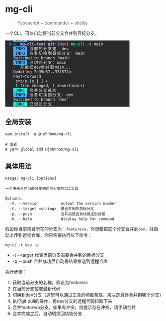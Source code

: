 # mg-cli

> Typescript + commander + shelljs

一个CLI，可以自动将当前分支合并到目标分支。


<img src="https://github.com/johnhom1024/tool-cli/raw/main/packages/mg-cli/assets/example1.jpg" width="400">

## 全局安装

```
npm install -g @johnhom/mg-cli

# 或者
# yarn global add @johnhom/mg-cli
```

## 具体用法

```
Usage: mg-cli [options]

一个用来合并当前分支到对应分支的CLI工具

Options:
  -V, --version          output the version number
  -t, --target <string>  要合并到的目标分支
  -p, --push             合并后是否自动推送到远程
  -h, --help             display help for command
```


假设你当前项目所在的分支为：`feature/a`，你想要把这个分支合并到`dev`，并自动上传到远程仓库，你只需要执行以下命令：

```
mg-ci -t dev -p
```

* -t --target 代表当前分支需要合并到的目标分支
* -p --push   合并成功后自动将结果推送到远程仓库

执行步骤：

1. 获取当前分支的名称，假设为feature/a
2. 在当前分支拉取最新代码
3. 切换到dev分支（这里可以通过工具的参数获取，来决定最终合并到哪个分支）
4. 执行git pull的操作，将dev分支的远程代码拉取下来
5. 合并feature/a分支，如果有冲突，则提示存在冲突，请手动合并
6. 合并完成之后，自动切换回功能分支